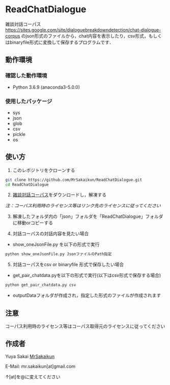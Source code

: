# ReadChatDialogue

雑談対話コーパス　<https://sites.google.com/site/dialoguebreakdowndetection/chat-dialogue-corpus>
のjson形式のファイルから，chat内容を表示したり，csv形式，もしくはbinaryfile形式に変換して保存するプログラムです．

## 動作環境

### 確認した動作環境
* Python 3.6.9 (anaconda3-5.0.0)

### 使用したパッケージ
* sys
* json
* glob
* csv
* pickle
* os

## 使い方

1. このレポジトリをクローンする
```bash
git clone https://github.com/MrSakaikun/ReadChatDialogue.git
cd ReadChatDialogue
```

2. [雑談対話コーパス](https://sites.google.com/site/dialoguebreakdowndetection/chat-dialogue-corpus)をダウンロードし，解凍する

*注：コーパス利用時のライセンス等はリンク先のライセンスに従ってください*

3. 解凍したフォルダ内の「json」フォルダを「ReadChatDialogue」フォルダに移動orコピーする

4. 対話コーパスの対話内容を見たい場合
  * show_oneJsonFile.py を以下の形式で実行

  ```bash
  python show_oneJsonFile.py JsonファイルのPath指定
  ```

5. 対話コーパスをcsv or binaryfile 形式で保存したい場合
  * get_pair_chatdata.pyを以下の形式で実行(以下はcsv形式で保存する場合)
  ```bash
  python get_pair_chatdata.py csv
  ```
  * outputDataフォルダが作成され，指定した形式のファイルが作成されます

## 注意
コーパス利用時のライセンス等はコーパス取得元のライセンスに従ってください

## 作成者
Yuya Sakai [MrSakaikun](https://github.com/MrSakaikun)

E-Mail:
mr.sakaikun[at]gmail.com

↑[at]を@に変えてください
